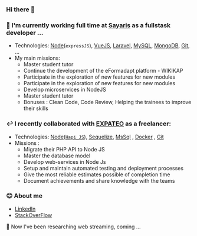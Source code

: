 ### Hi there 👋

### 💼 I'm currently working full time at [Sayaris](https://sayaris.fr/) as a fullstask developer ...

- Technologies: [Node](https://nodejs.org)(`expressJS`), [VueJS](https://vuejs.org), [Laravel](https://laravel.com),
  [MySQL](https://www.mysql.com/fr/), [MongoDB](https://www.mongodb.com/), [Git](https://github.com/), ...
- My main missions:
    - Master student tutor
    - Continue the development of the eFormadapt platform - WIKIKAP
    - Participate in the exploration of new features for new modules
    - Participate in the exploration of new features for new modules
    - Develop microservices in NodeJS
    - Master student tutor
    - Bonuses : Clean Code, Code Review, Helping the trainees to improve their skills

### ↩️ I recently collaborated with [EXPATEO](https://expateo.com/fr/) as a freelancer:

- Technologies: [Node](https://nodejs.org)([`Hapi JS`](https://github.com/hapijs/hapi)),
  [Sequelize](https://github.com/sequelize/sequelize), [MsSql](https://sql.sh/sgbd/sql-server)
  , [Docker](https://github.com/sequelize/sequelize)
  , [Git](https://github.com/)
- Missions :
    - Migrate their PHP API to Node JS
    - Master the database model
    - Develop web-services in Node Js
    - Setup and maintain automated testing and deployment processes
    - Give the most reliable estimates possible of completion time
    - Document achievements and share knowledge with the teams

### 😊 About me
- [LinkedIn](https://www.linkedin.com/in/joseph-diouf-9a6201a8/)
- [StackOverFlow](https://stackoverflow.com/users/15269852/joe)


🤔 Now I've been researching web streaming, coming ...
